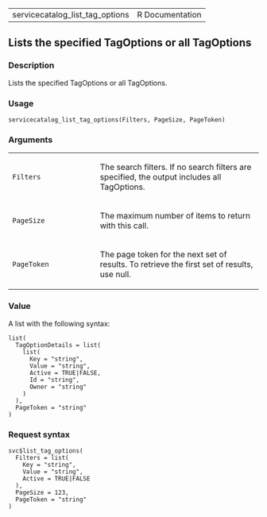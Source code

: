 <table style="width: 100%;">
<tbody>
<tr class="odd">
<td>servicecatalog_list_tag_options</td>
<td style="text-align: right;">R Documentation</td>
</tr>
</tbody>
</table>

## Lists the specified TagOptions or all TagOptions

### Description

Lists the specified TagOptions or all TagOptions.

### Usage

    servicecatalog_list_tag_options(Filters, PageSize, PageToken)

### Arguments

<table>
<colgroup>
<col style="width: 35%" />
<col style="width: 65%" />
</colgroup>
<tbody>
<tr class="odd">
<td><code
id="servicecatalog_list_tag_options_:_Filters">Filters</code></td>
<td><p>The search filters. If no search filters are specified, the
output includes all TagOptions.</p></td>
</tr>
<tr class="even">
<td><code
id="servicecatalog_list_tag_options_:_PageSize">PageSize</code></td>
<td><p>The maximum number of items to return with this call.</p></td>
</tr>
<tr class="odd">
<td><code
id="servicecatalog_list_tag_options_:_PageToken">PageToken</code></td>
<td><p>The page token for the next set of results. To retrieve the first
set of results, use null.</p></td>
</tr>
</tbody>
</table>

### Value

A list with the following syntax:

    list(
      TagOptionDetails = list(
        list(
          Key = "string",
          Value = "string",
          Active = TRUE|FALSE,
          Id = "string",
          Owner = "string"
        )
      ),
      PageToken = "string"
    )

### Request syntax

    svc$list_tag_options(
      Filters = list(
        Key = "string",
        Value = "string",
        Active = TRUE|FALSE
      ),
      PageSize = 123,
      PageToken = "string"
    )
